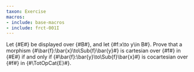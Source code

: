 ```yaml
---
taxon: Exercise
macros:
- include: base-macros
- include: frct-001I
---
```


Let {#E#} be displayed over {#B#}, and let {#f:x\to y\in B#}. Prove that a
morphism {#\bar{f}:\bar{x}\to\Sub{f}\bar{y}#} is cartesian over {#f#} in {#E#} if and only
if {#\bar{f}:\bar{y}\to\Sub{f}\bar{x}#} is cocartesian over {#f#} in {#\TotOpCat{E}#}.
